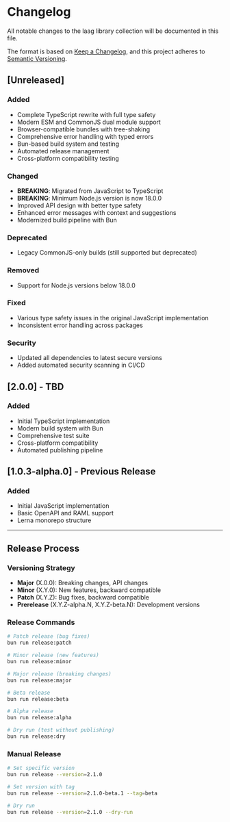 # Changelog

All notable changes to the laag library collection will be documented in this file.

The format is based on [Keep a Changelog](https://keepachangelog.com/en/1.0.0/),
and this project adheres to [Semantic Versioning](https://semver.org/spec/v2.0.0.html).

## [Unreleased]

### Added

- Complete TypeScript rewrite with full type safety
- Modern ESM and CommonJS dual module support
- Browser-compatible bundles with tree-shaking
- Comprehensive error handling with typed errors
- Bun-based build system and testing
- Automated release management
- Cross-platform compatibility testing

### Changed

- **BREAKING**: Migrated from JavaScript to TypeScript
- **BREAKING**: Minimum Node.js version is now 18.0.0
- Improved API design with better type safety
- Enhanced error messages with context and suggestions
- Modernized build pipeline with Bun

### Deprecated

- Legacy CommonJS-only builds (still supported but deprecated)

### Removed

- Support for Node.js versions below 18.0.0

### Fixed

- Various type safety issues in the original JavaScript implementation
- Inconsistent error handling across packages

### Security

- Updated all dependencies to latest secure versions
- Added automated security scanning in CI/CD

## [2.0.0] - TBD

### Added

- Initial TypeScript implementation
- Modern build system with Bun
- Comprehensive test suite
- Cross-platform compatibility
- Automated publishing pipeline

## [1.0.3-alpha.0] - Previous Release

### Added

- Initial JavaScript implementation
- Basic OpenAPI and RAML support
- Lerna monorepo structure

---

## Release Process

### Versioning Strategy

- **Major** (X.0.0): Breaking changes, API changes
- **Minor** (X.Y.0): New features, backward compatible
- **Patch** (X.Y.Z): Bug fixes, backward compatible
- **Prerelease** (X.Y.Z-alpha.N, X.Y.Z-beta.N): Development versions

### Release Commands

```bash
# Patch release (bug fixes)
bun run release:patch

# Minor release (new features)
bun run release:minor

# Major release (breaking changes)
bun run release:major

# Beta release
bun run release:beta

# Alpha release
bun run release:alpha

# Dry run (test without publishing)
bun run release:dry
```

### Manual Release

```bash
# Set specific version
bun run release --version=2.1.0

# Set version with tag
bun run release --version=2.1.0-beta.1 --tag=beta

# Dry run
bun run release --version=2.1.0 --dry-run
```
